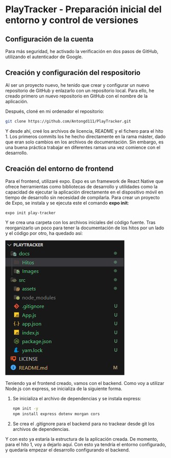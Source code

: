 # PlayTracker - Preparación inicial del entorno y control de versiones

## Configuración de la cuenta
Para más seguridad, he activado la verificación en dos pasos de GitHub, utilizando el autenticador de Google.

## Creación y configuración del respositorio
Al ser un proyecto nuevo, he tenido que crear y configurar un nuevo repositorio de GitHub y enlazarlo con un repositorio local.
Para ello, he creado primero un nuevo repositorio en GitHub con el nombre de la aplicación.

Después, cloné en mi ordenador el repositorio:
   ```bash
   git clone https://github.com/Antongd111/PlayTracker.git
   ```

Y desde ahí, creé los archivos de licencia, README y el fichero para el hito 1.
Los primeros commits los he hecho directamente en la rama máster, dado que eran solo cambios en los archivos de documentación. Sin embargo, es una buena práctica trabajar en diferentes ramas una vez comience con el desarrollo.

## Creación del entorno de frontend
Para el frontend, utilizaré expo. Expo es un framework de React Native que ofrece herramientas como bibliotecas de desarrollo y utilidades como la capacidad de ejecutar la aplicación directamente en el dispositivo móvil en tiempo de desarrollo sin necesidad de compilarla. Para crear un proyecto de Expo, se instala y se ejecuta este el comando **expo init**:

   ```bash
   expo init play-tracker
   ```

Y se crea una carpeta con los archivos iniciales del código fuente. Tras reorganizarlo un poco para tener la documentación de los hitos por un lado y el código por otro, ha quedado así:

![Estructura creada](../../Images/EntornoCreado.png)

Teniendo ya el frontend creado, vamos con el backend. Como voy a utilizar Node.js con express, se inicializa de la siguiente forma.

1. Se inicializa el archivo de dependencias y se instala express:
   ```bash
   npm init -y
   npm install express dotenv morgan cors
   ```

2. Se crea el .gitignore para el backend para no trackear desde git los archivos de dependencias.

Y con esto ya estaría la estructura de la aplicación creada. De momento, para el hito 1, voy a dejarlo aquí. Con esto ya tendría el entorno configurado, y quedaría empezar el desarrollo configurando el backend.